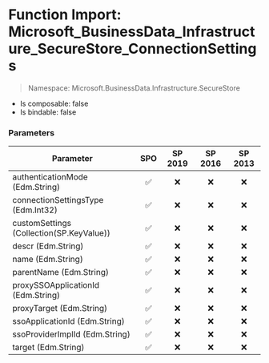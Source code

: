 # Function Import: Microsoft_BusinessData_Infrastructure_SecureStore_ConnectionSettings

> Namespace: Microsoft.BusinessData.Infrastructure.SecureStore

- Is composable: false
- Is bindable: false

### Parameters

Parameter | SPO | SP 2019 | SP 2016 | SP 2013
----------|:---:|:-------:|:-------:|:-------:
authenticationMode (Edm.String) | ✅ | ❌ | ❌ | ❌
connectionSettingsType (Edm.Int32) | ✅ | ❌ | ❌ | ❌
customSettings (Collection(SP.KeyValue)) | ✅ | ❌ | ❌ | ❌
descr (Edm.String) | ✅ | ❌ | ❌ | ❌
name (Edm.String) | ✅ | ❌ | ❌ | ❌
parentName (Edm.String) | ✅ | ❌ | ❌ | ❌
proxySSOApplicationId (Edm.String) | ✅ | ❌ | ❌ | ❌
proxyTarget (Edm.String) | ✅ | ❌ | ❌ | ❌
ssoApplicationId (Edm.String) | ✅ | ❌ | ❌ | ❌
ssoProviderImplId (Edm.String) | ✅ | ❌ | ❌ | ❌
target (Edm.String) | ✅ | ❌ | ❌ | ❌